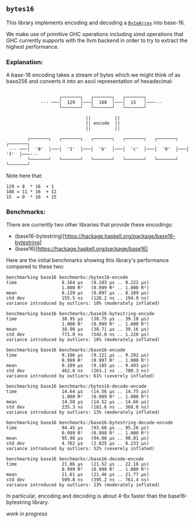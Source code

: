## `bytes16`

This library implements encoding and decoding a [`ByteArray`](http://hackage.haskell.org/package/primitive-0.7.0.1/docs/Data-Primitive-ByteArray.html#t:ByteArray) into base-16.

We make use of primitive GHC operations including simd operations that GHC
currently supports with the llvm backend in order to try to extract the highest performance.

### Explanation:

A base-16 encoding takes a stream of bytes which we might think of as base256
and converts it into an ascii representation of hexadecimal:

```terminal

                    ┌───────┐   ┌───────┐   ┌───────┐
             ··· ───│  129  │───│  188  │───│  15   │───···
                    └───────┘   └───────┘   └───────┘

                              ||         ||
                              || encode  ||
                              ||         ||

        ┌───────┐   ┌───────┐   ┌───────┐   ┌───────┐   ┌───────┐   ┌───────┐
 ··· ───│  '8'  │───│  '1'  │───│  'b'  │───│  'c'  │───│  '0'  │───│  'f'  │───···
        └───────┘   └───────┘   └───────┘   └───────┘   └───────┘   └───────┘
```

Note here that:
```
129 = 8  * 16  + 1
188 = 11 * 16  + 12
15  = 0  * 16  + 15
```

### Benchmarks:
There are currently two other libraries that provide these encodings:
  * (base16-bytestring)[https://hackage.haskell.org/package/base16-bytestring]
  * (base16)[https://hackage.haskell.org/package/base16]

Here are the initial benchmarks showing this library's performance compared to these two:
```terminal
benchmarking base16 benchmarks:/bytes16-encode
time                 8.164 μs   (8.103 μs .. 8.222 μs)
                     1.000 R²   (0.999 R² .. 1.000 R²)
mean                 8.139 μs   (8.097 μs .. 8.189 μs)
std dev              155.5 ns   (128.2 ns .. 194.9 ns)
variance introduced by outliers: 18% (moderately inflated)

benchmarking base16 benchmarks:/base16-bytestring-encode
time                 38.95 μs   (38.75 μs .. 39.18 μs)
                     1.000 R²   (0.999 R² .. 1.000 R²)
mean                 38.90 μs   (38.71 μs .. 39.16 μs)
std dev              771.0 ns   (542.0 ns .. 1.220 μs)
variance introduced by outliers: 16% (moderately inflated)

benchmarking base16 benchmarks:/base16-encode
time                 9.186 μs   (9.121 μs .. 9.292 μs)
                     0.999 R²   (0.997 R² .. 1.000 R²)
mean                 9.289 μs   (9.185 μs .. 9.493 μs)
std dev              462.8 ns   (263.1 ns .. 700.3 ns)
variance introduced by outliers: 61% (severely inflated)

benchmarking base16 benchmarks:/bytes16-decode-encode
time                 14.64 μs   (14.56 μs .. 14.75 μs)
                     1.000 R²   (0.999 R² .. 1.000 R²)
mean                 14.58 μs   (14.52 μs .. 14.66 μs)
std dev              235.3 ns   (181.6 ns .. 368.0 ns)
variance introduced by outliers: 13% (moderately inflated)

benchmarking base16 benchmarks:/base16-bytestring-decode-encode
time                 94.45 μs   (93.68 μs .. 95.26 μs)
                     0.999 R²   (0.998 R² .. 1.000 R²)
mean                 95.98 μs   (94.88 μs .. 98.01 μs)
std dev              4.762 μs   (2.825 μs .. 8.233 μs)
variance introduced by outliers: 52% (severely inflated)

benchmarking base16 benchmarks:/base16-decode-encode
time                 21.86 μs   (21.52 μs .. 22.18 μs)
                     0.999 R²   (0.998 R² .. 1.000 R²)
mean                 21.61 μs   (21.46 μs .. 21.77 μs)
std dev              509.8 ns   (395.2 ns .. 761.4 ns)
variance introduced by outliers: 23% (moderately inflated)
```
In particular, encoding and decoding is about 4-6x faster than the base16-bytestring library.

_work in progress_
